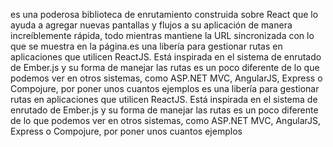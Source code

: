 es una poderosa biblioteca de enrutamiento construida sobre React que lo ayuda a agregar nuevas pantallas y flujos a su aplicación de manera increíblemente rápida, todo mientras mantiene la URL sincronizada con lo que se muestra en la página.es una libería para gestionar rutas en aplicaciones que utilicen ReactJS. Está inspirada en el sistema de enrutado de Ember.js y su forma de manejar las rutas es un poco diferente de lo que podemos ver en otros sistemas, como ASP.NET MVC, AngularJS, Express o Compojure, por poner unos cuantos ejemplos
es una libería para gestionar rutas en aplicaciones que utilicen ReactJS. Está inspirada en el sistema de enrutado de Ember.js y su forma de manejar las rutas es un poco diferente de lo que podemos ver en otros sistemas, como ASP.NET MVC, AngularJS, Express o Compojure, por poner unos cuantos ejemplos

